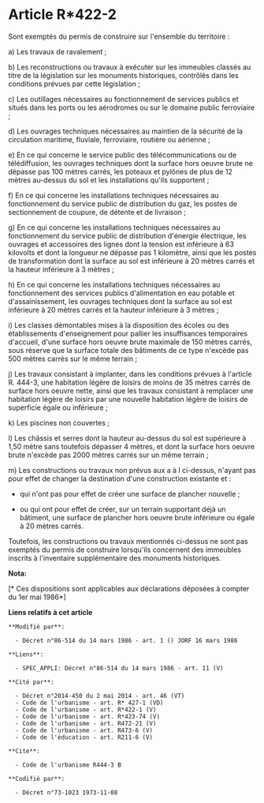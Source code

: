 # Article R*422-2

Sont exemptés du permis de construire sur l'ensemble du territoire :

a) Les travaux de ravalement ;

b) Les reconstructions ou travaux à exécuter sur les immeubles classés au titre de la législation sur les monuments
historiques, contrôlés dans les conditions prévues par cette législation ;

c) Les outillages nécessaires au fonctionnement de services publics et situés dans les ports ou les aérodromes ou sur le
domaine public ferroviaire ;

d) Les ouvrages techniques nécessaires au maintien de la sécurité de la circulation maritime, fluviale, ferroviaire, routière
ou aérienne ;

e) En ce qui concerne le service public des télécommunications ou de télédiffusion, les ouvrages techniques dont la surface
hors oeuvre brute ne dépasse pas 100 mètres carrés, les poteaux et pylônes de plus de 12 mètres au-dessus du sol et les
installations qu'ils supportent ;

f) En ce qui concerne les installations techniques nécessaires au fonctionnement du service public de distribution du gaz,
les postes de sectionnement de coupure, de détente et de livraison ;

g) En ce qui concerne les installations techniques nécessaires au fonctionnement du service public de distribution d'énergie
électrique, les ouvrages et accessoires des lignes dont la tension est inférieure à 63 kilovolts et dont la longueur ne
dépasse pas 1 kilomètre, ainsi que les postes de transformation dont la surface au sol est inférieure à 20 mètres carrés et
la hauteur inférieure à 3 mètres ;

h) En ce qui concerne les installations techniques nécessaires au fonctionnement des services publics d'alimentation en eau
potable et d'assainissement, les ouvrages techniques dont la surface au sol est inférieure à 20 mètres carrés et la hauteur
inférieure à 3 mètres ;

i) Les classes démontables mises à la disposition des écoles ou des établissements d'enseignement pour pallier les
insuffisances temporaires d'accueil, d'une surface hors oeuvre brute maximale de 150 mètres carrés, sous réserve que la
surface totale des bâtiments de ce type n'excède pas 500 mètres carrés sur le même terrain ;

j) Les travaux consistant à implanter, dans les conditions prévues à l'article R. 444-3, une habitation légère de loisirs de
moins de 35 mètres carrés de surface hors oeuvre nette, ainsi que les travaux consistant à remplacer une habitation légère de
loisirs par une nouvelle habitation légère de loisirs de superficie égale ou inférieure ;

k) Les piscines non couvertes ;

l) Les châssis et serres dont la hauteur au-dessus du sol est supérieure à 1,50 mètre sans toutefois dépasser 4 mètres, et
dont la surface hors oeuvre brute n'excède pas 2000 mètres carrés sur un même terrain ;

m) Les constructions ou travaux non prévus aux a à l ci-dessus, n'ayant pas pour effet de changer la destination d'une
construction existante et :

- qui n'ont pas pour effet de créer une surface de plancher nouvelle ;

- ou qui ont pour effet de créer, sur un terrain supportant déjà un bâtiment, une surface de plancher hors oeuvre brute
inférieure ou égale à 20 mètres carrés.

Toutefois, les constructions ou travaux mentionnés ci-dessus ne sont pas exemptés du permis de construire lorsqu'ils
concernent des immeubles inscrits à l'inventaire supplémentaire des monuments historiques.

**Nota:**

[* Ces dispositions sont applicables aux déclarations déposées à compter du 1er mai 1986*]

**Liens relatifs à cet article**

	**Modifié par**:

	  - Décret n°86-514 du 14 mars 1986 - art. 1 () JORF 16 mars 1986

	**Liens**:

	  - SPEC_APPLI: Décret n°86-514 du 14 mars 1986 - art. 11 (V)

	**Cité par**:

	  - Décret n°2014-450 du 2 mai 2014 - art. 46 (VT)
	  - Code de l'urbanisme - art. R* 427-1 (VD)
	  - Code de l'urbanisme - art. R*422-1 (V)
	  - Code de l'urbanisme - art. R*423-74 (V)
	  - Code de l'urbanisme - art. R472-21 (V)
	  - Code de l'urbanisme - art. R473-6 (V)
	  - Code de l'éducation - art. R211-6 (V)

	**Cite**:

	  - Code de l'urbanisme R444-3 B

	**Codifié par**:

	  - Décret n°73-1023 1973-11-08
